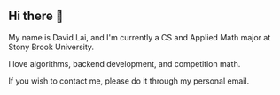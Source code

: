 ## Hi there 👋

My name is David Lai, and I'm currently a CS and Applied Math major at Stony Brook University.

I love algorithms, backend development, and competition math.

If you wish to contact me, please do it through my personal email.
